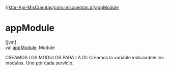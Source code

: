 //[ktor-Api-MisCuentas](../../index.md)/[com.miscuentas.di](index.md)/[appModule](app-module.md)

# appModule

[jvm]\
val [appModule](app-module.md): Module

CREAMOS LOS MODULOS PARA LA DI: Creamos la variable indicandole los modulos. Uno por cada servicio.
